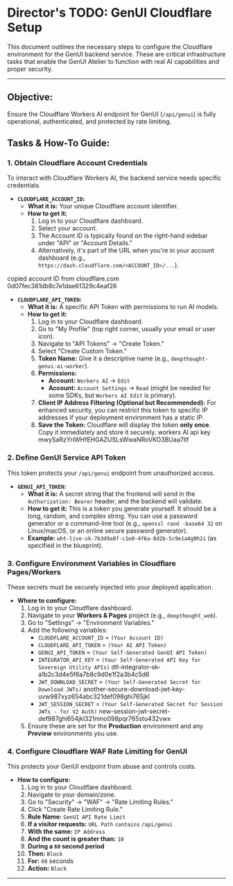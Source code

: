 # Director's TODO: GenUI Cloudflare Setup

This document outlines the necessary steps to configure the Cloudflare environment for the GenUI backend service. These are critical infrastructure tasks that enable the GenUI Atelier to function with real AI capabilities and proper security.

---

## **Objective:**

Ensure the Cloudflare Workers AI endpoint for GenUI (`/api/genui`) is fully operational, authenticated, and protected by rate limiting.

## **Tasks & How-To Guide:**

### **1. Obtain Cloudflare Account Credentials**

To interact with Cloudflare Workers AI, the backend service needs specific credentials.

*   **`CLOUDFLARE_ACCOUNT_ID`:**
    *   **What it is:** Your unique Cloudflare account identifier.
    *   **How to get it:**
        1.  Log in to your Cloudflare dashboard.
        2.  Select your account.
        3.  The Account ID is typically found on the right-hand sidebar under "API" or "Account Details."
        4.  Alternatively, it's part of the URL when you're in your account dashboard (e.g., `https://dash.cloudflare.com/<ACCOUNT_ID>/...`).

copied account ID from cloudflare.com
        0d07fec381db8c7e1dae61329c4eaf26

*   **`CLOUDFLARE_API_TOKEN`:**
    *   **What it is:** A specific API Token with permissions to run AI models.
    *   **How to get it:**
        1.  Log in to your Cloudflare dashboard.
        2.  Go to "My Profile" (top right corner, usually your email or user icon).
        3.  Navigate to "API Tokens" -> "Create Token."
        4.  Select "Create Custom Token."
        5.  **Token Name:** Give it a descriptive name (e.g., `deepthought-genui-ai-worker`).
        6.  **Permissions:**
            *   **Account:** `Workers AI` -> `Edit`
            *   **Account:** `Account Settings` -> `Read` (might be needed for some SDKs, but `Workers AI Edit` is primary).
        7.  **Client IP Address Filtering (Optional but Recommended):** For enhanced security, you can restrict this token to specific IP addresses if your deployment environment has a static IP.
        8.  **Save the Token:** Cloudflare will display the token **only once**. Copy it immediately and store it securely.
workers AI api key
mwySaRzYriWHfEHGAZUSLsWwaNRoVKO3BUaa7Ilf


### **2. Define GenUI Service API Token**

This token protects your `/api/genui` endpoint from unauthorized access.

*   **`GENUI_API_TOKEN`:**
    *   **What it is:** A secret string that the frontend will send in the `Authorization: Bearer` header, and the backend will validate.
    *   **How to get it:** This is a token you generate yourself. It should be a long, random, and complex string. You can use a password generator or a command-line tool (e.g., `openssl rand -base64 32` on Linux/macOS, or an online secure password generator).
    *   **Example:** `wht-live-sk-7b3d9a8f-c1e0-4f6a-8d2b-5c9e1a4g0h2i` (as specified in the blueprint).

### **3. Configure Environment Variables in Cloudflare Pages/Workers**

These secrets must be securely injected into your deployed application.

*   **Where to configure:**
    1.  Log in to your Cloudflare dashboard.
    2.  Navigate to your **Workers & Pages** project (e.g., `deepthought_web`).
    3.  Go to "Settings" -> "Environment Variables."
    4.  Add the following variables:
        *   `CLOUDFLARE_ACCOUNT_ID` = `(Your Account ID)`
        *   `CLOUDFLARE_API_TOKEN` = `(Your AI API Token)`
        *   `GENUI_API_TOKEN` = `(Your Self-Generated GenUI API Token)`
        *   `INTEGRATOR_API_KEY` = `(Your Self-Generated API Key for Sovereign Utility APIs)`
        dtl-integrator-sk-a1b2c3d4e5f6a7b8c9d0e1f2a3b4c5d6
        *   `JWT_DOWNLOAD_SECRET` = `(Your Self-Generated Secret for Download JWTs)`
        another-secure-download-jwt-key-uvw987xyz654abc321def098ghi765jkl
        *   `JWT_SESSION_SECRET` = `(Your Self-Generated Secret for Session JWTs - for V2 Auth)`
        new-session-jwt-secret-def987ghi654jkl321mno098pqr765stu432vwx
    5.  Ensure these are set for the **Production** environment and any **Preview** environments you use.

### **4. Configure Cloudflare WAF Rate Limiting for GenUI**

This protects your GenUI endpoint from abuse and controls costs.

*   **How to configure:**
    1.  Log in to your Cloudflare dashboard.
    2.  Navigate to your domain/zone.
    3.  Go to "Security" -> "WAF" -> "Rate Limiting Rules."
    4.  Click "Create Rate Limiting Rule."
    5.  **Rule Name:** `GenUI API Rate Limit`
    6.  **If a visitor requests:** `URL Path` `contains` `/api/genui`
    7.  **With the same:** `IP Address`
    8.  **And the count is greater than:** `10`
    9.  **During a `60` second period**
    10. **Then:** `Block`
    11. **For:** `60` seconds
    12. **Action:** `Block`

---
